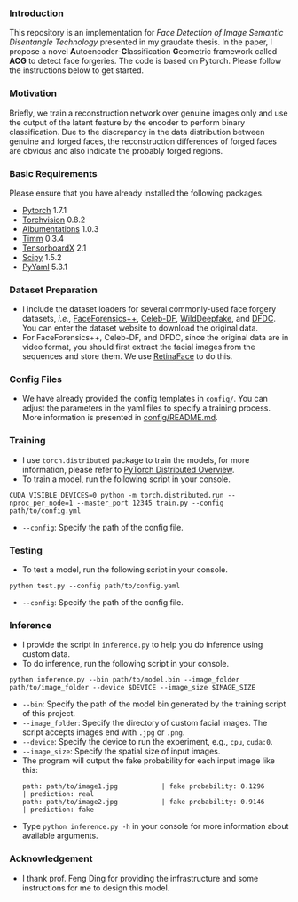 

### Introduction

This repository is an implementation for *Face Detection of Image Semantic Disentangle Technology* presented in my graudate thesis. In the paper, I propose a novel **A**utoencoder-**C**lassification **G**eometric framework called **ACG** to detect face forgeries. The code is based on Pytorch. Please follow the instructions below to get started.


### Motivation

Briefly, we train a reconstruction network over genuine images only and use the output of the latent feature by the encoder to perform binary classification. Due to the discrepancy in the data distribution between genuine and forged faces, the reconstruction differences of forged faces are obvious and also indicate the probably forged regions. 


### Basic Requirements
Please ensure that you have already installed the following packages.
- [Pytorch](https://pytorch.org/get-started/previous-versions/) 1.7.1
- [Torchvision](https://pytorch.org/get-started/previous-versions/) 0.8.2
- [Albumentations](https://github.com/albumentations-team/albumentations#spatial-level-transforms) 1.0.3
- [Timm](https://github.com/rwightman/pytorch-image-models) 0.3.4
- [TensorboardX](https://pypi.org/project/tensorboardX/#history) 2.1
- [Scipy](https://pypi.org/project/scipy/#history) 1.5.2
- [PyYaml](https://pypi.org/project/PyYAML/#history) 5.3.1

### Dataset Preparation
- I include the dataset loaders for several commonly-used face forgery datasets, *i.e.,* [FaceForensics++](https://github.com/ondyari/FaceForensics), [Celeb-DF](https://www.cs.albany.edu/~lsw/celeb-deepfakeforensics.html), [WildDeepfake](https://github.com/deepfakeinthewild/deepfake-in-the-wild), and [DFDC](https://ai.facebook.com/datasets/dfdc). You can enter the dataset website to download the original data.
- For FaceForensics++, Celeb-DF, and DFDC, since the original data are in video format, you should first extract the facial images from the sequences and store them. We use [RetinaFace](https://github.com/biubug6/Pytorch_Retinaface) to do this.

### Config Files
- We have already provided the config templates in `config/`. You can adjust the parameters in the yaml files to specify a training process. More information is presented in [config/README.md](./config/README.md).

### Training
- I use `torch.distributed` package to train the models, for more information, please refer to [PyTorch Distributed Overview](https://pytorch.org/tutorials/beginner/dist_overview.html).
- To train a model, run the following script in your console. 
```{bash}
CUDA_VISIBLE_DEVICES=0 python -m torch.distributed.run --nproc_per_node=1 --master_port 12345 train.py --config path/to/config.yml
```
- `--config`: Specify the path of the config file. 

### Testing
- To test a model, run the following script in your console. 
```{bash}
python test.py --config path/to/config.yaml
```
- `--config`: Specify the path of the config file.

### Inference
- I provide the script in `inference.py` to help you do inference using custom data. 
- To do inference, run the following script in your console.
```{bash}
python inference.py --bin path/to/model.bin --image_folder path/to/image_folder --device $DEVICE --image_size $IMAGE_SIZE
```
- `--bin`: Specify the path of the model bin generated by the training script of this project.
- `--image_folder`: Specify the directory of custom facial images. The script accepts images end with `.jpg` or `.png`.
- `--device`: Specify the device to run the experiment, e.g., `cpu`, `cuda:0`.
- `--image_size`: Specify the spatial size of input images.
- The program will output the fake probability for each input image like this:
    ```
    path: path/to/image1.jpg           | fake probability: 0.1296      | prediction: real
    path: path/to/image2.jpg           | fake probability: 0.9146      | prediction: fake
    ```
- Type `python inference.py -h` in your console for more information about available arguments.


### Acknowledgement
- I thank prof. Feng Ding for providing the infrastructure and some instructions for me to design this model.
